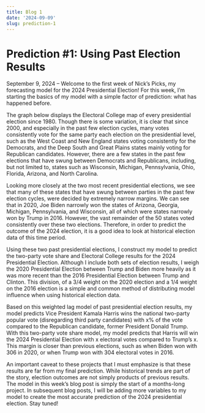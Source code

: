 ```yaml
---
title: Blog 1
date: '2024-09-09'
slug: prediction-1
---
```




# Prediction #1: Using Past Election Results

September 9, 2024 – Welcome to the first week of Nick’s Picks, my forecasting model for the 2024 Presidential Election! For this week, I’m starting the basics of my model with a simple factor of prediction: what has happened before.

The graph below displays the Electoral College map of every presidential election since 1980. Though there is some variation, it is clear that since 2000, and especially in the past few election cycles, many votes consistently vote for the same party each election on the presidential level, such as the West Coast and New England states voting consistently for the Democrats, and the Deep South and Great Plains states mainly voting for Republican candidates. However, there are a few states in the past few elections that have swung between Democrats and Republicans, including, but not limited to, states such as Wisconsin, Michigan, Pennsylvania, Ohio, Florida, Arizona, and North Carolina.
 


Looking more closely at the two most recent presidential elections, we see that many of these states that have swung between parties in the past few election cycles, were decided by extremely narrow margins. We can see that in 2020, Joe Biden narrowly won the states of Arizona, Georgia, Michigan, Pennsylvania, and Wisconsin, all of which were states narrowly won by Trump in 2016. However, the vast remainder of the 50 states voted consistently over these two elections. Therefore, in order to predict the outcome of the 2024 election, it is a good idea to look at historical election data of this time period. 



Using these two past presidential elections, I construct my model to predict the two-party vote share and Electoral College results for the 2024 Presidential Election. Although I include both sets of election results, I weigh the 2020 Presidential Election between Trump and Biden more heavily as it was more recent than the 2016 Presidential Election between Trump and Clinton. This division, of a 3/4 weight on the 2020 election and a 1/4 weight on the 2016 election is a simple and common method of distributing model influence when using historical election data.



Based on this weighted lag model of past presidential election results, my model predicts Vice President Kamala Harris wins the national two-party popular vote (disregarding third party candidates) with x% of the vote compared to the Republican candidate, former President Donald Trump. With this two-party vote share model, my model predicts that Harris will win the 2024 Presidential Election with x electoral votes compared to Trump’s x. This margin is closer than previous elections, such as when Biden won with 306 in 2020, or when Trump won with 304 electoral votes in 2016. 



An important caveat to these projects that I must emphasize is that these results are far from my final prediction. While historical trends are part of the story, election outcomes are not simply products of previous results. The model in this week’s blog post is simply the start of a months-long project. In subsequent blog posts, I will be adding more variables to my model to create the most accurate prediction of the 2024 presidential election. Stay tuned!
